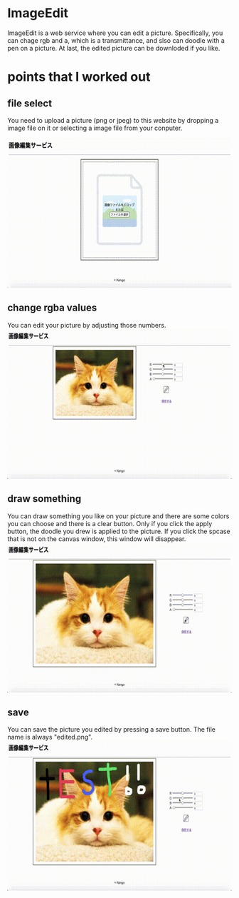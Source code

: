 # ImageEdit
ImageEdit is a web service where you can edit a picture. Specifically, you can chage rgb and a, which is a transmittance, and slso can doodle with a pen on a picture. At last, the edited picture can be downloded if you like.

# points that I worked out

## file select
You need to upload a picture (png or jpeg) to this website by dropping a image file on it or selecting a image file from your conputer.

![demo](https://github.com/KengoShimizu/ImageEdit/blob/master/file_select.mov.gif)

## change rgba values
You can edit your picture by adjusting those numbers.
![demo](https://github.com/KengoShimizu/ImageEdit/blob/master/rgb_edit.mov.gif) 

## draw something
You can draw something you like on your picture and there are some colors you can choose and there is a clear button. Only if you click the apply button, the doodle you drew is applied to the picture. If you click the spcase that is not on the canvas window, this window will disappear.
![demo](https://github.com/KengoShimizu/ImageEdit/blob/master/draw_edit.mov.gif)

## save
You can save the picture you edited by pressing a save button. The file name is always "edited.png". 
![demo](https://github.com/KengoShimizu/ImageEdit/blob/master/save.mov.gif)
